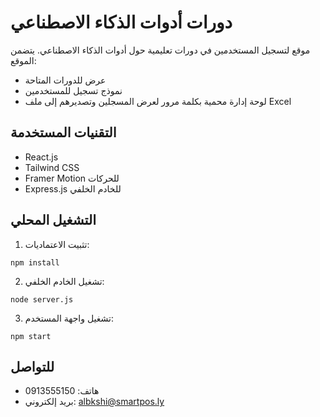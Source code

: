 # دورات أدوات الذكاء الاصطناعي

موقع لتسجيل المستخدمين في دورات تعليمية حول أدوات الذكاء الاصطناعي. يتضمن الموقع:

- عرض للدورات المتاحة
- نموذج تسجيل للمستخدمين
- لوحة إدارة محمية بكلمة مرور لعرض المسجلين وتصديرهم إلى ملف Excel

## التقنيات المستخدمة

- React.js
- Tailwind CSS
- Framer Motion للحركات
- Express.js للخادم الخلفي

## التشغيل المحلي

1. تثبيت الاعتماديات:
```
npm install
```

2. تشغيل الخادم الخلفي:
```
node server.js
```

3. تشغيل واجهة المستخدم:
```
npm start
```

## للتواصل

- هاتف: 0913555150
- بريد إلكتروني: albkshi@smartpos.ly